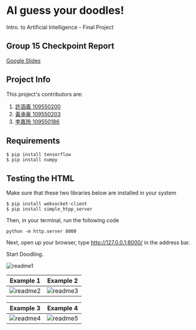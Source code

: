 # AI guess your doodles!
Intro. to Artificial Intelligence - Final Project

## Group 15 Checkpoint Report
[Google Slides](https://docs.google.com/presentation/d/1OdeDSq59zHSmuizAn50ggTbCysJd9WehvlzU8WDX9pk/edit#slide=id.gc6f80d1ff_0_0)

## Project Info
This project's contributors are:
1. [許涵義 109550200](https://github.com/NicoA07)
2. [黃承豪 109550203](https://github.com/nathanowen06)
3. [李嘉玲 109550186](https://github.com/cindyyv)

## Requirements
```
$ pip install tensorflow
$ pip install numpy
```

## Testing the HTML
Make sure that these two libraries below are installed in your system
```
$ pip install websocket-client
$ pip install simple_htpp_server
```
Then, in your terminal, run the following code 
```
python -m http.server 8000
```
Next, open up your browser, type http://127.0.0.1:8000/ in the address bar.

Start Doodling.

![readme1](https://user-images.githubusercontent.com/90599810/173623800-2e49e256-d335-4e8f-9437-0626e625cdea.jpg)

| Example 1     | Example 2 |
| ------------- | ------------- |
| ![readme2](https://user-images.githubusercontent.com/90599810/173623925-2200e066-b982-44c8-b10e-6c55de8872e5.jpg)  |  ![readme3](https://user-images.githubusercontent.com/90599810/173624009-9fdfb324-2b00-4c81-9f72-aefdae75d7db.jpg)  |

| Example 3     | Example 4 |
| ------------- | ------------- |
| ![readme4](https://user-images.githubusercontent.com/90599810/173624533-e0070ae7-deb8-467a-8c7e-8ce7eb6b6801.jpg) | ![readme5](https://user-images.githubusercontent.com/90599810/173624544-28746b8e-3648-4d97-ba5d-f5b373c83c68.jpg) |
